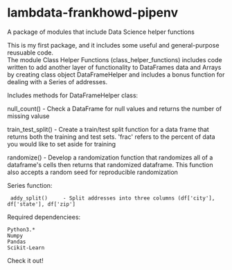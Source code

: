 # lambdata-frankhowd-pipenv
A package of modules that include Data Science helper functions 

This is my first package, and it includes some useful and general-purpose reusuable code.  
The module Class Helper Functions (class_helper_functions) includes code written to add another layer of functionality to DataFrames data and Arrays by creating class object DataFrameHelper and includes a bonus function for dealing with a Series of addresses. 

Includes methods for DataFrameHelper class:
   
   null_count()       - Check a DataFrame for null values and returns the number of missing valuse
   
   train_test_split() - Create a train/test split function for a data frame that returns both the
                        training and test sets.  'frac' refers to the percent of data you would
                        like to set aside for training
                        
   randomize()        - Develop a randomization function that randomizes all of a dataframe's cells
                        then returns that randomized dataframe.  This function also accepts a
                        random seed for reproducible randomization


Series function:

     addy_split()     - Split addresses into three columns (df['city'], df['state'], df['zip']


Required dependenciees:
    
    Python3.*
    Numpy
    Pandas
    Scikit-Learn
    

Check it out!
